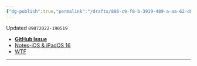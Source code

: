 ```yaml
---
{"dg-publish":true,"permalink":"/drafts/886-c9-f8-b-3919-489-a-aa-62-d0558-c7-c7-fc-9-2/","dgHomeLink":true,"dgPassFrontmatter":false}
---
```


Updated `09072022-190519`

- [**GitHub Issue**](https://github.com/extratone/bilge/issues/343) 
- [Notes-iOS & iPadOS 16](drafts://open?uuid=5F41FE18-2741-40E2-B078-D48E517E766C)
- [WTF](https://davidblue.wtf/drafts/886C9F8B-3919-489A-AA62-D0558C7C7FC9.html)

---
